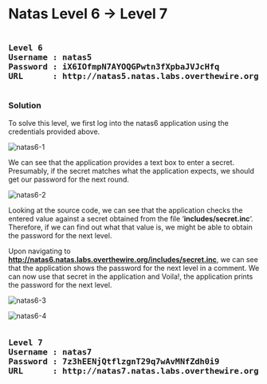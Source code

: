 # Natas Level 6 → Level 7
<pre><h3><b>Level 6
Username : natas5
Password : iX6IOfmpN7AYOQGPwtn3fXpbaJVJcHfq
URL      : http://natas5.natas.labs.overthewire.org</b></h3></pre>
### Solution

To solve this level, we first log into the natas6 application using the credentials provided above.

![natas6-1](https://securitytimes.files.wordpress.com/2017/06/7-10-2017-3-30-02-pm.png?w=663)

We can see that the application provides a text box to enter a secret. Presumably, if the secret matches what the application expects, we should get our password for the next round.

![natas6-2](https://securitytimes.files.wordpress.com/2017/06/7-10-2017-3-30-36-pm.png?w=663)

Looking at the source code, we can see that the application checks the entered value against a secret obtained from the file ‘**includes/secret.inc**‘.  Therefore, if we can find out what that value is, we might be able to obtain the password for the next level.

Upon navigating to **http://natas6.natas.labs.overthewire.org/includes/secret.inc**, we can see that the application shows the password for the next level in a comment. We can now use that secret in the application and Voila!, the application prints the password for the next level.

![natas6-3](https://securitytimes.files.wordpress.com/2017/06/7-10-2017-3-31-22-pm.png)

![natas6-4](https://securitytimes.files.wordpress.com/2017/06/7-10-2017-3-32-02-pm.png?w=663)

<pre><h3><b>Level 7
Username : natas7
Password : 7z3hEENjQtflzgnT29q7wAvMNfZdh0i9
URL      : http://natas7.natas.labs.overthewire.org</b></h3></pre>
